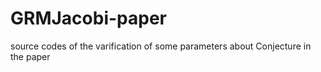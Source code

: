 # GRMJacobi-paper
source codes of the varification of some parameters about Conjecture in the paper
